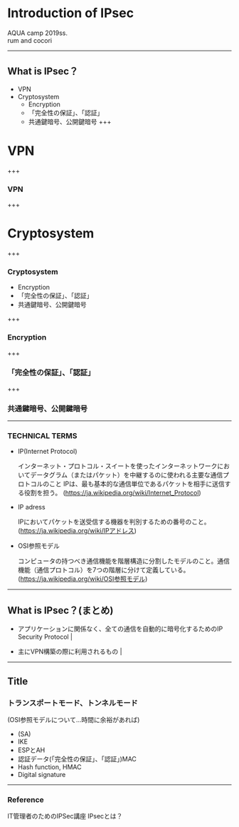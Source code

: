 # Introduction of IPsec

AQUA camp 2019ss.<br />
rum and cocori

---

## What is IPsec？

- VPN
- Cryptosystem
	- Encryption
	- 「完全性の保証」、「認証」
	- 共通鍵暗号、公開鍵暗号
+++


# VPN
+++

### VPN



+++

# Cryptosystem
+++

### Cryptosystem
- Encryption
- 「完全性の保証」、「認証」
- 共通鍵暗号、公開鍵暗号

+++


### Encryption

+++


### 「完全性の保証」、「認証」

+++


### 共通鍵暗号、公開鍵暗号

---

### TECHNICAL TERMS

- IP(Internet Protocol)
	
	インターネット・プロトコル・スイートを使ったインターネットワークにおいてデータグラム（またはパケット）を中継するのに使われる主要な通信プロトコルのこと
	IPは、最も基本的な通信単位であるパケットを相手に送信する役割を担う。
	(https://ja.wikipedia.org/wiki/Internet_Protocol)
		
- IP adress

	IPにおいてパケットを送受信する機器を判別するための番号のこと。(https://ja.wikipedia.org/wiki/IPアドレス)

- OSI参照モデル

	コンピュータの持つべき通信機能を階層構造に分割したモデルのこと。通信機能（通信プロトコル）を7つの階層に分けて定義している。(https://ja.wikipedia.org/wiki/OSI参照モデル)


---

## What is IPsec？(まとめ)

- アプリケーションに関係なく、全ての通信を自動的に暗号化するためのIP Security Protocol |

- 主にVPN構築の際に利用されるもの |

---

## Title

### トランスポートモード、トンネルモード
(OSI参照モデルについて...時間に余裕があれば)
- (SA)
- IKE
- ESPとAH
- 認証データ(「完全性の保証」、「認証」)MAC
- Hash function, HMAC
- Digital signature

---


### Reference 
IT管理者のためのIPSec講座
IPsecとは？
